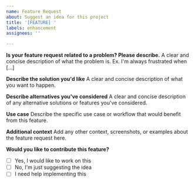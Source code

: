 ```yaml
---
name: Feature Request
about: Suggest an idea for this project
title: '[FEATURE] '
labels: enhancement
assignees: ''

---
```


**Is your feature request related to a problem? Please describe.**
A clear and concise description of what the problem is. Ex. I'm always frustrated when [...]

**Describe the solution you'd like**
A clear and concise description of what you want to happen.

**Describe alternatives you've considered**
A clear and concise description of any alternative solutions or features you've considered.

**Use case**
Describe the specific use case or workflow that would benefit from this feature.

**Additional context**
Add any other context, screenshots, or examples about the feature request here.

**Would you like to contribute this feature?**
- [ ] Yes, I would like to work on this
- [ ] No, I'm just suggesting the idea
- [ ] I need help implementing this
